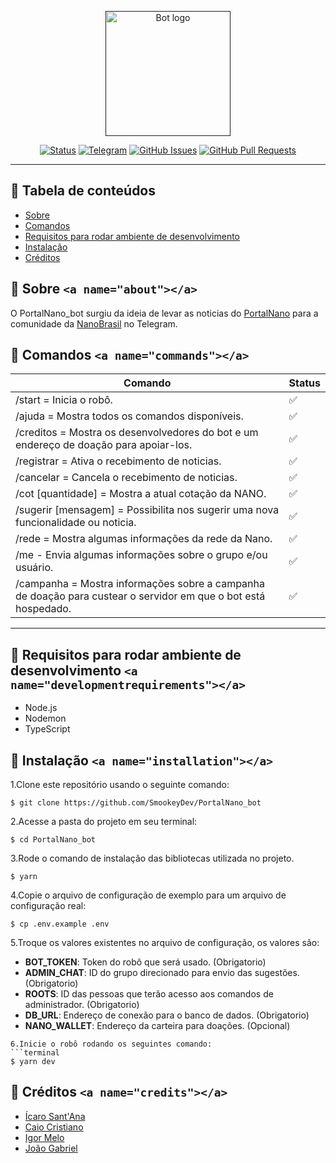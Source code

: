 <p align="center">
  <a href="" rel="noopener">
 <img width=200px height=200px src="https://i.imgur.com/5yGxUhW.jpg" alt="Bot logo"></a>
</p>

<div align="center">

[![Status](https://img.shields.io/badge/status-ativo-success.svg)]()
[![Telegram](https://img.shields.io/badge/platform-telegram-blue.svg)](https://t.me/NanoBrasil)
[![GitHub Issues](https://img.shields.io/github/issues/SmookeyDev/PortalNano_bot.svg)](https://github.com/SmookeyDev/PortalNano_bot/issues)
[![GitHub Pull Requests](https://img.shields.io/github/issues-pr/SmookeyDev/PortalNano_bot.svg)](https://github.com/SmookeyDev/PortalNano_bot/pulls)

</div>

---

## 📝 Tabela de conteúdos

- [Sobre](#about)
- [Comandos](#commands)
- [Requisitos para rodar ambiente de desenvolvimento](#developmentrequirements)
- [Instalação](#installation)
- [Créditos](#credits)

## 🧐 Sobre `<a name="about"></a>`

O PortalNano_bot surgiu da ideia de levar as noticias do [PortalNano](https://portalnano.com.br/) para a comunidade da [NanoBrasil](https://t.me/NanoBrasil) no Telegram.

## 📲 Comandos `<a name="commands"></a>`

| Comando                                                                                                        | Status |
| -------------------------------------------------------------------------------------------------------------- | ------ |
| /start = Inicia o robô.                                                                                        | ✅     |
| /ajuda = Mostra todos os comandos disponíveis.                                                                 | ✅     |
| /creditos = Mostra os desenvolvedores do bot e um endereço de doação para apoiar-los.                          | ✅     |
| /registrar = Ativa o recebimento de noticias.                                                                  | ✅     |
| /cancelar = Cancela o recebimento de noticias.                                                                 | ✅     |
| /cot [quantidade] = Mostra a atual cotação da NANO.                                                            | ✅     |
| /sugerir [mensagem] = Possibilita nos sugerir uma nova funcionalidade ou noticia.                              | ✅     |
| /rede = Mostra algumas informações da rede da Nano.                                                            | ✅     |
| /me - Envia algumas informações sobre o grupo e/ou usuário.                                                    | ✅     |
| /campanha = Mostra informações sobre a campanha de doação para custear o servidor em que o bot está hospedado. | ✅     |

---

## 📝 Requisitos para rodar ambiente de desenvolvimento `<a name="developmentrequirements"></a>`

- Node.js
- Nodemon
- TypeScript

## 💭 Instalação `<a name="installation"></a>`

1.Clone este repositório usando o seguinte comando:

```terminal
$ git clone https://github.com/SmookeyDev/PortalNano_bot
```

2.Acesse a pasta do projeto em seu terminal:

```terminal
$ cd PortalNano_bot
```

3.Rode o comando de instalação das bibliotecas utilizada no projeto.

```terminal
$ yarn
```

4.Copie o arquivo de configuração de exemplo para um arquivo de configuração real:

```terminal
$ cp .env.example .env
```

5.Troque os valores existentes no arquivo de configuração, os valores são:

- **BOT_TOKEN**: Token do robô que será usado. (Obrigatorio)
- **ADMIN_CHAT**: ID do grupo direcionado para envio das sugestões. (Obrigatorio)
- **ROOTS**: ID das pessoas que terão acesso aos comandos de administrador. (Obrigatorio)
- **DB_URL**: Endereço de conexão para o banco de dados. (Obrigatorio)
- **NANO_WALLET**: Endereço da carteira para doações. (Opcional)

````
6.Inicie o robô rodando os seguintes comando:
```terminal
$ yarn dev
````

## 🔰 Créditos `<a name="credits"></a>`

- [Ícaro Sant&#39;Ana](https://github.com/SmookeyDev)
- [Caio Cristiano](https://github.com/ArTombado)
- [Igor Melo](https://github.com/igorcmelo)
- [João Gabriel](https://github.com/JgBr123)

